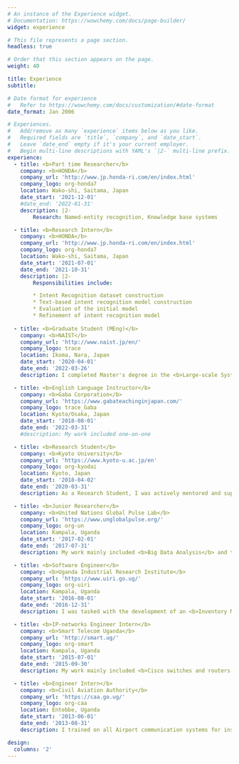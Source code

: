 ```yaml
---
# An instance of the Experience widget.
# Documentation: https://wowchemy.com/docs/page-builder/
widget: experience

# This file represents a page section.
headless: true

# Order that this section appears on the page.
weight: 40

title: Experience
subtitle:

# Date format for experience
#   Refer to https://wowchemy.com/docs/customization/#date-format
date_format: Jan 2006

# Experiences.
#   Add/remove as many `experience` items below as you like.
#   Required fields are `title`, `company`, and `date_start`.
#   Leave `date_end` empty if it's your current employer.
#   Begin multi-line descriptions with YAML's `|2-` multi-line prefix.
experience:
  - title: <b>Part time Researcher</b>
    company: <b>HONDA</b>
    company_url: 'http://www.jp.honda-ri.com/en/index.html'
    company_logo: org-honda7
    location: Wako-shi, Saitama, Japan
    date_start: '2021-12-01'
    #date_end: '2022-01-31'
    description: |2-
        Research: Named-entity recognition, Knowledge base systems 

  - title: <b>Research Intern</b>
    company: <b>HONDA</b>
    company_url: 'http://www.jp.honda-ri.com/en/index.html'
    company_logo: org-honda7
    location: Wako-shi, Saitama, Japan
    date_start: '2021-07-01'
    date_end: '2021-10-31'
    description: |2-
        Responsibilities include:

        * Intent Recognition dataset construction
        * Text-based intent recognition model construction
        * Evaluation of the initial model
        * Refinement of intent recognition model
        
  - title: <b>Graduate Student (MEng)</b>
    company: <b>NAIST</b>
    company_url: 'http://www.naist.jp/en/'
    company_logo: trace
    location: Ikoma, Nara, Japan
    date_start: '2020-04-01'
    date_end: '2022-03-26'
    description: I completed Master's degree in the <b>Large-scale Systems Management Lab</b> where I worked on <b>Intrusion Detection</b> with <b> Prof. Shoji Kasahara</b>.

  - title: <b>English Language Instructor</b>
    company: <b>Gaba Corporation</b>
    company_url: 'https://www.gabateachinginjapan.com/'
    company_logo: trace_Gaba
    location: Kyoto/Osaka, Japan
    date_start: '2018-08-01'
    date_end: '2022-03-31'
    #description: My work included one-on-one 

  - title: <b>Research Student</b>
    company: <b>Kyoto University</b>
    company_url: 'https://www.kyoto-u.ac.jp/en'
    company_logo: org-kyodai
    location: Kyoto, Japan
    date_start: '2018-04-02'
    date_end: '2020-03-31'
    description: As a Research Student, I was actively mentored and supervised by <b>Prof. Masatoshi Yoshikawa</b> on <b>Information Retrieval, Databases, Human Computer Interface design and Artificial Intelligence</b> methods.

  - title: <b>Junior Researcher</b>
    company: <b>United Nations Global Pulse Lab</b>
    company_url: 'https://www.unglobalpulse.org/'
    company_logo: org-un
    location: Kampala, Uganda
    date_start: '2017-02-01'
    date_end: '2017-07-31'
    description: My work mainly included <b>Big Data Analysis</b> and the collection of <b>GIS data</b>.

  - title: <b>Software Engineer</b>
    company: <b>Uganda Industrial Research Institute</b>
    company_url: 'https://www.uiri.go.ug/'
    company_logo: org-uiri
    location: Kampala, Uganda
    date_start: '2016-08-01'
    date_end: '2016-12-31'
    description: I was tasked with the development of an <b>Inventory Management System</b> using PHP and SQLite. 

  - title: <b>IP-networks Engineer Intern</b>
    company: <b>Smart Telecom Uganda</b>
    company_url: 'http://smart.ug/'
    company_logo: org-smart
    location: Kampala, Uganda
    date_start: '2015-07-01'
    date_end: '2015-09-30'
    description: My work mainly included <b>Cisco switches and routers' configuration, DNS configuration, VPN set up and management, and CS-Core monitoring.</b>

  - title: <b>Engineer Intern</b>
    company: <b>Civil Aviation Authority</b>
    company_url: 'https://caa.go.ug/'
    company_logo: org-caa
    location: Entebbe, Uganda
    date_start: '2013-06-01'
    date_end: '2013-08-31'
    description: I trained on all Airport communication systems for instance <b>TETRA, VHF, HF, VSAT, ILS, Satellites and Radar</b>

design:
  columns: '2'
---
```

